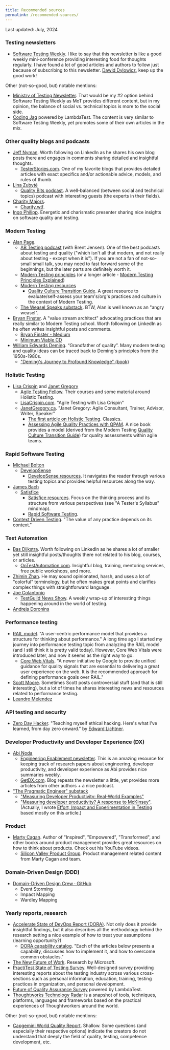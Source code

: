 ```yaml
---
title: Recommended sources
permalink: /recommended-sources/
---
```


Last updated: July, 2024

### Testing newsletters

- [Software Testing Weekly](https://softwaretestingweekly.com/). I like to say that this newsletter is like a good weekly mini-conference providing interesting food for thoughts regularly. I have found a lot of good articles and authors to follow just because of subscribing to this newsletter. [Dawid Dylowicz](https://www.linkedin.com/in/dawid-dylowicz/), keep up the good work!

Other (not-so-good, but) notable mentions:

- [Ministry of Testing Newsletter](https://www.ministryoftesting.com/newsletter). That would be my #2 option behind Software Testing Weekly as MoT provides different content, but in my opinion, the balance of social vs. technical topics is more to the social side.
- [Coding Jag](https://www.lambdatest.com/newsletter/) powered by LambdaTest. The content is very similar to Software Testing Weekly, yet promotes some of their own articles in the mix.

### Other quality blogs and podcasts

- [Jeff Nyman](https://www.linkedin.com/in/jeffnyman/). Worth following on LinkedIn as he shares his own blog posts there and engages in comments sharing detailed and insightful thoughts.
    - [TesterStories.com](https://testerstories.com/). One of my favorite blogs that provides detailed articles with exact specifics and/or actionable advice, models, and rules of thumb.
- [Lina Zubytė](https://www.linkedin.com/in/linazubyte/)
    - [Quality Bits podcast](https://qualitybits.tech/podcast/). A well-balanced (between social and technical topics) podcast with interesting guests (the experts in their fields).
- [Charity Majors](https://www.linkedin.com/in/charity-majors/).
    - [Charity.wtf](https://charity.wtf/).
- [Ingo Philipp](https://www.youtube.com/@ingo.philipp). Energetic and charismatic presenter sharing nice insights on software quality and testing.

### Modern Testing

- [Alan Page](https://www.linkedin.com/in/a-l-a-n/).
    - [AB Testing podcast](https://podcasters.spotify.com/pod/show/abtesting) (with Brent Jensen). One of the best podcasts about testing and quality ("which isn't all that modern, and not really about testing - except when it is"). If you are not a fan of not-so-small small talk, you may need to fast forward some of the beginnings, but the later parts are definitely worth it.
    - [Modern Testing principles](https://www.moderntesting.org/) (or a longer article - [Modern Testing Principles Explained](https://testastic.wordpress.com/2019/05/27/modern-testing-principles-explained/))
    - [Modern Testing resources](https://github.com/moderntesting/resources)
        - [Quality Culture Transition Guide](https://docs.google.com/spreadsheets/d/1kan20hYsdbvk7HW4si-X6Ve1fLtCeTI2H_PjiniKsxY/edit#gid=1897633328). A great resource to evaluate/self-assess your team's/org's practices and culture in the context of Modern Testing.
    - [The Weasel Speaks substack](https://angryweasel.substack.com/). BTW, Alan is well known as an "angry weasel".
- [Bryan Finster](https://www.linkedin.com/in/bryan-finster/). A "value stream architect" advocating practices that are really similar to Modern Testing school. Worth following on LinkedIn as he often writes insightful posts and comments.
    - [Bryan Finster - Medium](https://bdfinst.medium.com/)
    - [Minimum Viable CD](https://minimumcd.org/minimumcd/)
- [William Edwards Deming](https://en.wikipedia.org/wiki/W._Edwards_Deming). “Grandfather of quality”. Many modern testing and quality ideas can be traced back to Deming's principles from the 1950s-1980s.
    - ["Deming's Journey to Profound Knowledge" (book)](https://www.goodreads.com/book/show/122800609-deming-s-journey-to-profound-knowledge)

### Holistic Testing

- [Lisa Crispin](https://www.linkedin.com/in/lisacrispin/) and [Janet Gregory](https://www.linkedin.com/in/janetgregory/)
    - [Agile Testing Fellow](https://agiletestingfellow.com/). Their courses and some material around Holistic Testing.
    - [LisaCrispin.com](https://lisacrispin.com/). "Agile Testing with Lisa Crispin"
    - [JanetGregory.ca](https://janetgregory.ca/). "Janet Gregory: Agile Consultant, Trainer, Advisor, Writer, Speaker"
        - [The first article on Holistic Testing](https://janetgregory.ca/testing-from-a-holistic-point-of-view/). Classics.
        - [Assessing Agile Quality Practices with QPAM](https://leanpub.com/qualityassessmentpracticesmodelqpam). A nice book provides a model (derived from the Modern Testing [Quality Culture Transition Guide](https://docs.google.com/spreadsheets/d/1kan20hYsdbvk7HW4si-X6Ve1fLtCeTI2H_PjiniKsxY/edit#gid=1897633328)) for quality assessments within agile teams.

### Rapid Software Testing

- [Michael Bolton](https://www.linkedin.com/in/michael-bolton-08847/)
    - [DevelopSense](https://developsense.com/)
        - [DevelopSense resources](https://developsense.com/resources). It navigates the reader through various testing topics and provides helpful resources along the way.
- [James Bach](https://www.linkedin.com/in/james-bach-6188a811/)
    - [Satisfice](https://www.satisfice.com/)
        - [Satisfice resources](https://www.satisfice.com/resources). Focus on the thinking process and its structure from various perspectives (see "A Tester's Syllabus" mindmap).        
        - [Rapid Software Testing](https://www.satisfice.com/rapid-testing-methodology).
- [Context Driven Testing](https://context-driven-testing.com/). "The value of any practice depends on its context."

### Test Automation

- [Bas Dijkstra](https://www.linkedin.com/in/basdijkstra/). Worth following on LinkedIn as he shares a lot of smaller yet still insightful posts/thoughts there not related to his blog, courses, or articles.
    - [OnTestAutomation.com](https://www.ontestautomation.com/). Insightful blog, training, mentoring services, free public workshops, and more.
- [Zhimin Zhan](https://linkedin.com/in/zhiminzhan). He may sound opinionated, harsh, and uses a lot of "colorful" terminology, but he often makes great points and clarifies complex things with straightforward language.
- [Joe Colantonio](https://www.linkedin.com/in/joecolantonio/)
    - [TestGuild News Show](https://testguild.com/podcasts/news/). A weekly wrap-up of interesting things happening around in the world of testing.
- [Andrejs Doronins](https://www.linkedin.com/in/andrejs-doronins-195125149/)

### Performance testing

- [RAIL model](https://web.dev/articles/rail). "A user-centric performance model that provides a structure for thinking about performance." A long time ago I started my journey into performance testing topic from analyzing the RAIL model (and I still think it is pretty valid today). However, Core Web Vitals were introduced later, and now it seems as the right way to go.
    - [Core Web Vitals](https://web.dev/articles/vitals). "A newer initiative by Google to provide unified guidance for quality signals that are essential to delivering a great user experience on the web. It is the recommended approach for defining performance goals over RAIL."
- [Scott Moore](https://www.linkedin.com/in/scottmooreconsulting/). Sometimes Scott posts controversial stuff (and that is still interesting), but a lot of times he shares interesting news and resources related to performance testing.
- [Leandro Melendez](https://www.linkedin.com/in/leandromelendez/)

### API testing and security

- [Zero Day Hacker](https://zerodayhacker.com/). "Teaching myself ethical hacking. Here's what I've learned, from day zero onward." by [Edward Lichtner](https://www.linkedin.com/in/edwardlichtner/).

### Developer Productivity and Developer Experience (DX)

- [Abi Noda](https://www.linkedin.com/in/abinoda/)
    - [Engineering Enablement newsletter](https://www.linkedin.com/newsletters/7025192448687579136/). This is an amazing resource for keeping track of research papers about engineering, developer productivity, and developer experience as Abi provides nice summaries weekly.    
    - [GetDX.com](https://getdx.com/). Blog repeats the newsletter a little, yet provides more articles from other authors + a nice podcast.
- ["The Pragmatic Engineer" substack](https://newsletter.pragmaticengineer.com/)
    - ["Measuring Developer Productivity: Real-World Examples"](https://newsletter.pragmaticengineer.com/p/measuring-developer-productivity-bae)    
    - ["Measuring developer productivity? A response to McKinsey"](https://newsletter.pragmaticengineer.com/p/measuring-developer-productivity). (Actually, I wrote [Effort, Impact and Experimentation in Testing](https://testwhere.blog/effort-impact-and-experimentation-in-testing/) based mostly on this article.)

### Product

- [Marty Cagan](https://www.linkedin.com/in/cagan/). Author of "Inspired", "Empowered", "Transformed", and other books around product management provides great resources on how to think about products. Check out his YouTube videos.
    - [Silicon Valley Product Group](https://www.svpg.com/). Product management related content from Marty Cagan and team.

### Domain-Driven Design (DDD)

- [Domain-Driven Design Crew · GitHub](https://github.com/ddd-crew)
    - Event Storming
    - Impact Mapping
    - Wardley Mapping

### Yearly reports, research

- [Accelerate State of DevOps Report (DORA)](https://dora.dev/publications/). Not only does it provide insightful findings, but it also describes all the methodology behind the research setting a nice example of how to treat your assumptions (learning opportunity?)
    - [DORA capability catalog](https://dora.dev/devops-capabilities/). "Each of the articles below presents a capability, discusses how to implement it, and how to overcome common obstacles."
- [The New Future of Work](https://www.microsoft.com/en-us/research/project/the-new-future-of-work/overview/). Research by Microsoft.
- [PractiTest State of Testing Survey](https://www.practitest.com/state-of-testing/). Well-designed survey providing interesting reports about the testing industry across various cross-sections such as personal information, education, training, testing practices in organization, and personal development.
- [Future of Quality Assurance Survey](https://www.lambdatest.com/future-of-quality-assurance-survey) powered by LambdaTest.
- [Thoughtworks Technology Radar](https://www.thoughtworks.com/radar) is a snapshot of tools, techniques, platforms, languages and frameworks based on the practical experiences of Thoughtworkers around the world.

Other (not-so-good, but) notable mentions:

- [Capgemini World Quality Report](https://www.capgemini.com/us-en/insights/research-library/world-quality-report-2023-24/). Shallow. Some questions (and especially their respective options) indicate the creators do not understand that deeply the field of quality, testing, competence development, etc.
